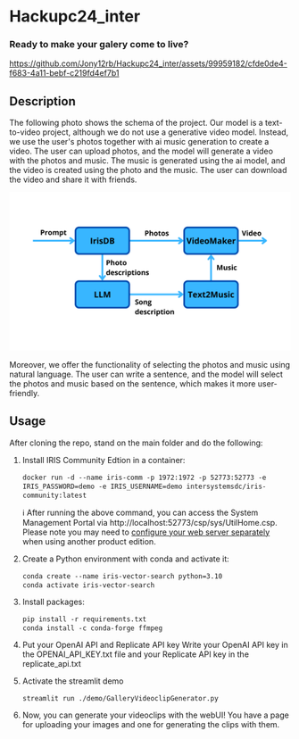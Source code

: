 # Hackupc24_inter
### Ready to make your galery come to live?


https://github.com/Jony12rb/Hackupc24_inter/assets/99959182/cfde0de4-f683-4a11-bebf-c219fd4ef7b1



## Description
The following photo shows the schema of the project. Our model is a text-to-video project, although we do not use a generative video model. Instead, we use the user's photos together with ai music generation to create a video. The user can upload photos, and the model will generate a video with the photos and music. The music is generated using the ai model, and the video is created using the photo and the music. The user can download the video and share it with friends. 

![Schema](images/Schema.png)

Moreover, we offer the functionality of selecting the photos and music using natural language. The user can write a sentence, and the model will select the photos and music based on the sentence, which makes it more user-friendly.

## Usage

After cloning the repo, stand on the main folder and do the following:

1. Install IRIS Community Edtion in a container:
    ```Shell
    docker run -d --name iris-comm -p 1972:1972 -p 52773:52773 -e IRIS_PASSWORD=demo -e IRIS_USERNAME=demo intersystemsdc/iris-community:latest
    ```
    :information_source: After running the above command, you can access the System Management Portal via http://localhost:52773/csp/sys/UtilHome.csp. Please note you may need to [configure your web server separately](https://docs.intersystems.com/iris20241/csp/docbook/DocBook.UI.Page.cls?KEY=GCGI_private_web#GCGI_pws_auto) when using another product edition.

2. Create a Python environment with conda and activate it:
    ```Shell
    conda create --name iris-vector-search python=3.10
    conda activate iris-vector-search
    ```

3. Install packages:
    ```Shell
    pip install -r requirements.txt
    conda install -c conda-forge ffmpeg
    ```

4. Put your OpenAI API and Replicate API key
Write your OpenAI API key in the OPENAI_API_KEY.txt file and your Replicate API key in the replicate_api.txt

5. Activate the streamlit demo
    ```Shell
    streamlit run ./demo/GalleryVideoclipGenerator.py
    ```

6. Now, you can generate your videoclips with the webUI! 
You have a page for uploading your images and one for generating the clips with them.
